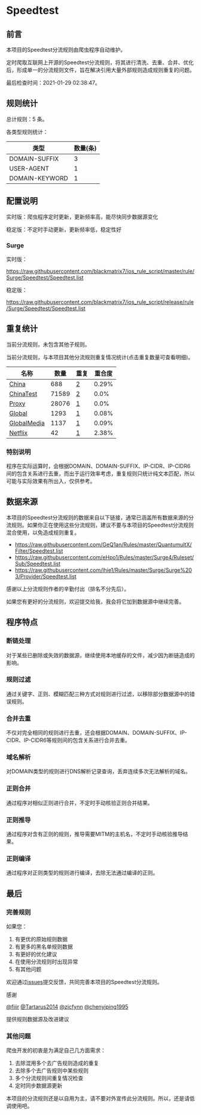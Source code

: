 # Speedtest

## 前言

本项目的Speedtest分流规则由爬虫程序自动维护。

定时爬取互联网上开源的Speedtest分流规则，将其进行清洗、去重、合并、优化后，形成单一的分流规则文件，旨在解决引用大量外部规则造成规则重复的问题。



最后检查时间：2021-01-29 02:38:47。

## 规则统计

总计规则：5 条。

各类型规则统计：

| 类型 | 数量(条) |
| ---- | ---- |
| DOMAIN-SUFFIX | 3 |
| USER-AGENT | 1 |
| DOMAIN-KEYWORD | 1 |
## 配置说明

实时版：爬虫程序定时更新，更新频率高，能尽快同步数据源变化

稳定版：不定时手动更新，更新频率低，稳定性好

### Surge 
实时版：

https://raw.githubusercontent.com/blackmatrix7/ios_rule_script/master/rule/Surge/Speedtest/Speedtest.list

稳定版：

https://raw.githubusercontent.com/blackmatrix7/ios_rule_script/release/rule/Surge/Speedtest/Speedtest.list

## 重复统计


当前分流规则，未包含其他子规则。


当前分流规则，与本项目其他分流规则重复情况统计(点击重复数量可查看明细)。



| 名称 | 数量 | 重复 | 重合度 |
| ---- | ---- | ---- | ------ |
|  [China](https://github.com/blackmatrix7/ios_rule_script/tree/master/rule/Surge/China)    | 688   | [2](https://raw.githubusercontent.com/blackmatrix7/ios_rule_script/master/rule/Surge/Speedtest/Speedtest_Repeat.list)   |   0.29% |
|  [ChinaTest](https://github.com/blackmatrix7/ios_rule_script/tree/master/rule/Surge/ChinaTest)    | 71589   | [2](https://raw.githubusercontent.com/blackmatrix7/ios_rule_script/master/rule/Surge/Speedtest/Speedtest_Repeat.list)   |   0.0% |
|  [Proxy](https://github.com/blackmatrix7/ios_rule_script/tree/master/rule/Surge/Proxy)    | 28076   | [1](https://raw.githubusercontent.com/blackmatrix7/ios_rule_script/master/rule/Surge/Speedtest/Speedtest_Repeat.list)   |   0.0% |
|  [Global](https://github.com/blackmatrix7/ios_rule_script/tree/master/rule/Surge/Global)    | 1293   | [1](https://raw.githubusercontent.com/blackmatrix7/ios_rule_script/master/rule/Surge/Speedtest/Speedtest_Repeat.list)   |   0.08% |
|  [GlobalMedia](https://github.com/blackmatrix7/ios_rule_script/tree/master/rule/Surge/GlobalMedia)    | 1137   | [1](https://raw.githubusercontent.com/blackmatrix7/ios_rule_script/master/rule/Surge/Speedtest/Speedtest_Repeat.list)   |   0.09% |
|  [Netflix](https://github.com/blackmatrix7/ios_rule_script/tree/master/rule/Surge/Netflix)    | 42   | [1](https://raw.githubusercontent.com/blackmatrix7/ios_rule_script/master/rule/Surge/Speedtest/Speedtest_Repeat.list)   |   2.38% |
### 特别说明
程序在实际运算时，会根据DOMAIN、DOMAIN-SUFFIX、IP-CIDR、IP-CIDR6间的包含关系进行去重，而出于运行效率考虑，重复规则只统计纯文本匹配，所以可能与实际效果有所出入，仅供参考。

## 数据来源

本项目的Speedtest分流规则的数据来自以下链接，通常已涵盖所有数据来源的分流规则。如果你正在使用这些分流规则，建议不要与本项目的Speedtest分流规则混合使用，以免造成规则重复。

- https://raw.githubusercontent.com/GeQ1an/Rules/master/QuantumultX/Filter/Speedtest.list
- https://raw.githubusercontent.com/eHpo1/Rules/master/Surge4/Ruleset/Sub/Speedtest.list
- https://raw.githubusercontent.com/lhie1/Rules/master/Surge/Surge%203/Provider/Speedtest.list


感谢以上分流规则作者的辛勤付出（排名不分先后）。

如果您有更好的分流规则，欢迎提交给我，我会将它加到数据源中继续完善。

## 程序特点

### 断链处理

对于某些已删除或失效的数据源，继续使用本地缓存的文件，减少因为断链造成的影响。

### 规则过滤

通过关键字、正则、模糊匹配三种方式对规则进行过滤，以移除部分数据源中的错误规则。

### 合并去重

不仅对完全相同的规则进行去重，还会根据DOMAIN、DOMAIN-SUFFIX、IP-CIDR、IP-CIDR6等规则间的包含关系进行合并去重。

### 域名解析

对DOMAIN类型的规则进行DNS解析记录查询，丢弃连续多次无法解析的域名。

### 正则合并

通过程序对相似正则进行合并，不定时手动核验正则合并结果。

### 正则推导

通过程序对含有正则的规则，推导需要MITM的主机名，不定时手动核验推导结果。

### 正则编译

通过程序对正则类型的规则进行编译，去除无法通过编译的正则。

## 最后

### 完善规则

如果您：

1. 有更优的原始规则数据
2. 有更多的黑名单规则数据
3. 有更好的优化建议
4. 在使用分流规则时出现异常
5. 有其他问题

欢迎通过[issues](https://github.com/blackmatrix7/ios_rule_script/issues/new)提交反馈，共同完善本项目的Speedtest分流规则。

感谢

[@fiiir](https://github.com/fiiir) [@Tartarus2014](https://github.com/Tartarus2014) [@zjcfynn](https://github.com/zjcfynn) [@chenyiping1995](https://github.com/chenyiping1995) 

提供规则数据源及改进建议

### 其他问题

爬虫开发的初衷是为满足自己几方面需求：

1. 去除混用多个去广告规则造成的重复
2. 去除多个去广告规则中某些规则
3. 多个分流规则间重复情况检查
4. 定时同步数据源更新

本项目的分流规则还是以自用为主，请不要对外宣传此分流规则。所以，还是请低调使用吧。
